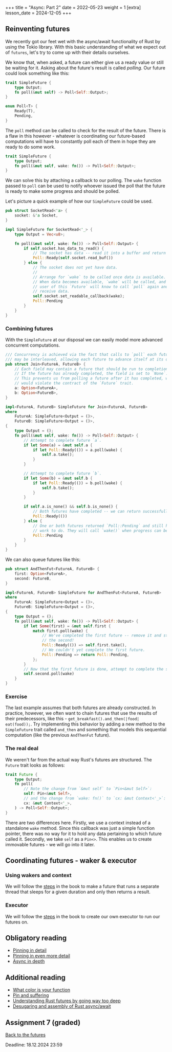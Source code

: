 +++
title = "Async: Part 2"
date = 2022-05-23 
weight = 1
[extra]
lesson_date = 2024-12-05 
+++

## Reinventing futures

We recently got our feet wet with the async/await functionality of Rust by using the Tokio library. With this basic understanding of what we expect out of `futures`, let's try to come up with their details ourselves.

We know that, when asked, a future can either give us a ready value or still be waiting for it. Asking about the future's result is called _polling_. Our future could look something like this:

```rust
trait SimpleFuture {
    type Output;
    fn poll(&mut self) -> Poll<Self::Output>;
}

enum Poll<T> {
    Ready(T),
    Pending,
}
```

The `poll` method can be called to check for the result of the future. There is a flaw in this however - whatever is coordinating our future-based computations will have to constantly poll each of them in hope they are ready to do some work.

```rust
trait SimpleFuture {
    type Output;
    fn poll(&mut self, wake: fn()) -> Poll<Self::Output>;
}

```

We can solve this by attaching a callback to our polling. The `wake` function passed to `poll` can be used to notify whoever issued the poll that the future is ready to make some progress and should be polled.

Let's picture a quick example of how our `SimpleFuture` could be used.

```rust
pub struct SocketRead<'a> {
    socket: &'a Socket,
}

impl SimpleFuture for SocketRead<'_> {
    type Output = Vec<u8>;

    fn poll(&mut self, wake: fn()) -> Poll<Self::Output> {
        if self.socket.has_data_to_read() {
            // The socket has data -- read it into a buffer and return it.
            Poll::Ready(self.socket.read_buf())
        } else {
            // The socket does not yet have data.
            //
            // Arrange for `wake` to be called once data is available.
            // When data becomes available, `wake` will be called, and the
            // user of this `Future` will know to call `poll` again and
            // receive data.
            self.socket.set_readable_callback(wake);
            Poll::Pending
        }
    }
}
```

### Combining futures

With the `SimpleFuture` at our disposal we can easily model more advanced concurrent computations.

```rust
/// Concurrency is achieved via the fact that calls to `poll` each future
/// may be interleaved, allowing each future to advance itself at its own pace.
pub struct Join<FutureA, FutureB> {
    // Each field may contain a future that should be run to completion.
    // If the future has already completed, the field is set to `None`.
    // This prevents us from polling a future after it has completed, which
    // would violate the contract of the `Future` trait.
    a: Option<FutureA>,
    b: Option<FutureB>,
}

impl<FutureA, FutureB> SimpleFuture for Join<FutureA, FutureB>
where
    FutureA: SimpleFuture<Output = ()>,
    FutureB: SimpleFuture<Output = ()>,
{
    type Output = ();
    fn poll(&mut self, wake: fn()) -> Poll<Self::Output> {
        // Attempt to complete future `a`.
        if let Some(a) = &mut self.a {
            if let Poll::Ready(()) = a.poll(wake) {
                self.a.take();
            }
        }

        // Attempt to complete future `b`.
        if let Some(b) = &mut self.b {
            if let Poll::Ready(()) = b.poll(wake) {
                self.b.take();
            }
        }

        if self.a.is_none() && self.b.is_none() {
            // Both futures have completed -- we can return successfully
            Poll::Ready(())
        } else {
            // One or both futures returned `Poll::Pending` and still have
            // work to do. They will call `wake()` when progress can be made.
            Poll::Pending
        }
    }
}
```

We can also queue futures like this:

```rust
pub struct AndThenFut<FutureA, FutureB> {
    first: Option<FutureA>,
    second: FutureB,
}

impl<FutureA, FutureB> SimpleFuture for AndThenFut<FutureA, FutureB>
where
    FutureA: SimpleFuture<Output = ()>,
    FutureB: SimpleFuture<Output = ()>,
{
    type Output = ();
    fn poll(&mut self, wake: fn()) -> Poll<Self::Output> {
        if let Some(first) = &mut self.first {
            match first.poll(wake) {
                // We've completed the first future -- remove it and start on
                // the second!
                Poll::Ready(()) => self.first.take(),
                // We couldn't yet complete the first future.
                Poll::Pending => return Poll::Pending,
            };
        }
        // Now that the first future is done, attempt to complete the second.
        self.second.poll(wake)
    }
}
```

### Exercise

The last example assumes that both futures are already constructed. In practice, however, we often want to chain futures that use the results of their predecessors, like this - `get_breakfast().and_then(|food| eat(food));`. Try implementing this behavior by adding a new method to the `SimpleFuture` trait called `and_then` and something that models this sequential computation (like the previous `AndThenFut` future).

### The real deal

We weren't far from the actual way Rust's futures are structured. The `Future` trait looks as follows:

```rust
trait Future {
    type Output;
    fn poll(
        // Note the change from `&mut self` to `Pin<&mut Self>`:
        self: Pin<&mut Self>,
        // and the change from `wake: fn()` to `cx: &mut Context<'_>`:
        cx: &mut Context<'_>,
    ) -> Poll<Self::Output>;
}
```

There are two differences here. Firstly, we use a context instead of a standalone `wake` method. Since this callback was just a simple function pointer, there was no way for it to hold any data pertaining to which future called it.
Secondly, we take `self` as a `Pin<>`. This enables us to create immovable futures - we will go into it later.

## Coordinating futures - waker & executor

### Using wakers and context

We will follow the [steps](https://rust-lang.github.io/async-book/02_execution/03_wakeups.html) in the book to make a future that runs a separate thread that sleeps for a given duration and only then returns a result.

### Executor

We will follow the [steps](https://rust-lang.github.io/async-book/02_execution/04_executor.html) in the book to create our own executor to run our futures on.

## Obligatory reading

- [Pinning in detail](https://rust-lang.github.io/async-book/04_pinning/01_chapter.html)
- [Pinning in even more detail](https://doc.rust-lang.org/nightly/std/pin/index.html)
- [Async in depth](https://tokio.rs/tokio/tutorial/async)

## Additional reading

- [What color is your function](https://journal.stuffwithstuff.com/2015/02/01/what-color-is-your-function/)
- [Pin and suffering](https://fasterthanli.me/articles/pin-and-suffering)
- [Understanding Rust futures by going way too deep](https://fasterthanli.me/articles/understanding-rust-futures-by-going-way-too-deep)
- [Desugaring and assembly of Rust async/await](https://eventhelix.com/rust/rust-to-assembly-async-await/)

## Assignment 7 (graded)

[Back to the futures](https://classroom.github.com/a/5g7J3TNh)

Deadline: 18.12.2024 23:59
